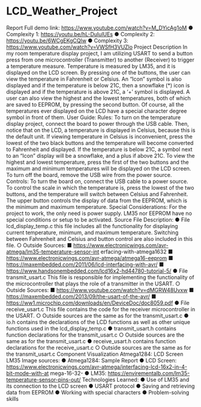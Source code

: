 # LCD_Weather_Project
Report
Full demo link: https://www.youtube.com/watch?v=M_DYicAg1oM
● Complexity 1: https://youtu.be/hL-DuIulUEs
● Complexity 2: https://youtu.be/6WCgEKgCQlw
● Complexity 3: https://www.youtube.com/watch?v=VWSfH3VUZlo
Project Description
In my room temperature display project, I am utilizing USART to send a button press from one
microcontroller (Transmitter) to another (Receiver) to trigger a temperature measure.
Temperature is measured by LM35, and it is displayed on the LCD screen. By pressing one of
the buttons, the user can view the temperature in Fahrenheit or Celsius. An “Icon” symbol is also
displayed and if the temperature is below 21C, then a snowflake (*) icon is displayed and if the
temperature is above 21C, a ‘+’ symbol is displayed. A user can also view the highest and the
lowest temperatures, both of which are saved to EEPROM, by pressing the second button. Of
course, all the temperatures ever displayed on the LCD have a special character degree symbol in
front of them.
User Guide:
Rules:
To turn on the temperature display project, connect the board to power through the USB cable.
Then, notice that on the LCD, a temperature is displayed in Celsius, because this is the default
unit. If viewing temperature in Celsius is inconvenient, press the lowest of the two black buttons
and the temperature will become converted to Fahrenheit and displayed. If the temperature is
below 21C, a symbol next to an “Icon” display will be a snowflake, and a plus if above 21C. To
view the highest and lowest temperature, press the first of the two buttons and the maximum and
minimum temperatures will be displayed on the LCD screen. To turn off the board, remove the
USB wire from the power source.
Controls:
To turn the board on, connect the USB cable to a power source. To control the scale in which the
temperature is, press the lowest of the two buttons, and the temperature will switch between
Celsius and Fahrenheit. The upper button controls the display of data from the EEPROM, which
is the minimum and maximum temperature.
Special Considerations:
For the project to work, the only need is power supply. LM35 nor EEPROM have no special
conditions or setup to be activated.
Source File Description:
● File lcd_display_temp.c this file includes all the functionality for displaying current
temperature, minimum, and maximum temperature. Switching between Fahrenheit and
Celsius and button control are also included in this file.
○ Outside Sources:
■ https://www.electronicwings.com/avr-atmega/lm35-temperature-sensor-int
erfacing-with-atmega1632
■ https://www.electronicwings.com/avr-atmega/atmega16-eeprom
■ https://maxembedded.com/2011/06/lcd-interfacing-with-avr/
■ https://www.handsonembedded.com/lcd16x2-hd44780-tutorial-5/
● File transmit_usart.c This file is responsible for implementing the functionality of the
microcontroller that plays the role of a transmitter in the USART.
○ Outside Sources:
■ https://www.youtube.com/watch?v=dMGRW48Uvxw
■ https://maxembedded.com/2013/09/the-usart-of-the-avr/
■ https://ww1.microchip.com/downloads/en/DeviceDoc/doc8059.pdf
● File receive_usart.c This file contains the code for the receiver microcontroller in the
USART.
○ Outside sources are the same as for the transmit_usart.c
● io.h contains the declarations of the LCD functions as well as other unique functions used
in the lcd_display_temp.c
● transmit_usart.h contains function declarations for the transmit_usart.c
○ Outside sources are the same as for the transmit_usart.c
● receive_usart.h contains function declarations for the receive_usart.c
○ Outside sources are the same as for the transmit_usart.c
Component Visualization
Atmega1284:
LCD Screen
LM35
Image sources:
● Atmega1284: Sample Report
● LCD Screen:
https://www.electronicwings.com/avr-atmega/interfacing-lcd-16x2-in-4-bit-mode-with-at
mega-16-32-
● LM35: https://envirementalb.com/lm35-temperature-sensor-pins-out/
Technologies Learned:
● Use of LM35 and its connection to the LCD screen
● USART protocol
● Saving and retrieving data from EEPROM
● Working with special characters
● Problem-solving skills
